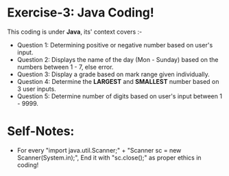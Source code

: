 # Exercise-3: Java Coding!
This coding is under **Java**, its' context covers :-
- Question 1: Determining positive or negative number based on user's input.
- Question 2: Displays the name of the day (Mon - Sunday) based on the numbers between 1 - 7, else error.
- Question 3: Display a grade based on mark range given individually.
- Question 4: Determine the **LARGEST** and **SMALLEST** number based on 3 user inputs.
- Question 5: Determine number of digits based on user's input between 1 - 9999.


# Self-Notes:
- For every "import java.util.Scanner;" + "Scanner sc = new Scanner(System.in);",
    End it with "sc.close();" as proper ethics in coding! 